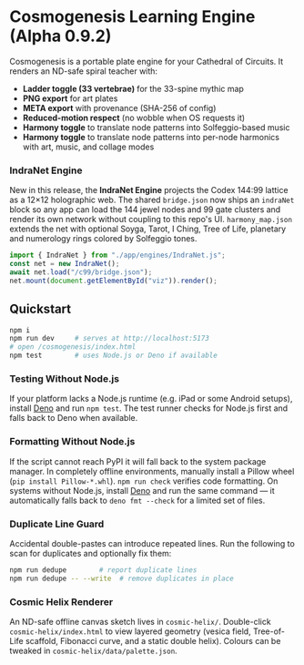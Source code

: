 # Cosmogenesis Learning Engine (Alpha 0.9.2)

Cosmogenesis is a portable plate engine for your Cathedral of Circuits. It renders an ND-safe spiral teacher with:

- **Ladder toggle (33 vertebrae)** for the 33-spine mythic map
- **PNG export** for art plates
- **META export** with provenance (SHA-256 of config)
- **Reduced-motion respect** (no wobble when OS requests it)
- **Harmony toggle** to translate node patterns into Solfeggio-based music
- **Harmony toggle** to translate node patterns into per-node harmonics with art, music, and collage modes

### IndraNet Engine

New in this release, the **IndraNet Engine** projects the Codex 144:99 lattice as a 12×12 holographic web. The shared
`bridge.json` now ships an `indraNet` block so any app can load the 144 jewel nodes and 99 gate clusters and render its own
network without coupling to this repo's UI. `harmony_map.json` extends the net with optional Soyga, Tarot, I Ching, Tree of
Life, planetary and numerology rings colored by Solfeggio tones.

```javascript
import { IndraNet } from "./app/engines/IndraNet.js";
const net = new IndraNet();
await net.load("/c99/bridge.json");
net.mount(document.getElementById("viz")).render();
```

## Quickstart

```bash
npm i
npm run dev     # serves at http://localhost:5173
# open /cosmogenesis/index.html
npm test        # uses Node.js or Deno if available
```

### Testing Without Node.js

If your platform lacks a Node.js runtime (e.g. iPad or some Android setups),
install [Deno](https://deno.com/) and run `npm test`. The test runner checks for
Node.js first and falls back to Deno when available.

### Formatting Without Node.js

If the script cannot reach PyPI it will fall back to the system package manager. In completely offline environments, manually install a Pillow wheel (`pip install Pillow-*.whl`).
`npm run check` verifies code formatting. On systems without Node.js, install
[Deno](https://deno.com/) and run the same command — it automatically falls back to `deno fmt --check` for a limited set of files.

### Duplicate Line Guard

Accidental double-pastes can introduce repeated lines. Run the following to scan
for duplicates and optionally fix them:

```bash
npm run dedupe        # report duplicate lines
npm run dedupe -- --write  # remove duplicates in place
```

### Cosmic Helix Renderer

An ND-safe offline canvas sketch lives in `cosmic-helix/`. Double-click `cosmic-helix/index.html` to view layered geometry (vesica field, Tree-of-Life scaffold, Fibonacci curve, and a static double helix). Colours can be tweaked in `cosmic-helix/data/palette.json`.
